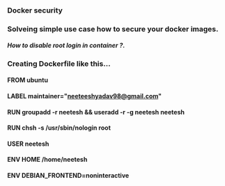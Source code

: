 ### Docker security 
### Solveing simple use case how to secure your docker images.
##### How to disable root login in container ?.
### Creating Dockerfile like this...
#### FROM ubuntu 
#### LABEL maintainer="neeteeshyadav98@gmail.com"
#### RUN groupadd -r  neetesh && useradd -r  -g neetesh neetesh
#### RUN chsh -s /usr/sbin/nologin root
#### USER neetesh
#### ENV HOME /home/neetesh
#### ENV DEBIAN_FRONTEND=noninteractive



